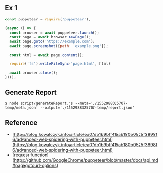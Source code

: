 
## Ex 1
```js
const puppeteer = require('puppeteer');

(async () => {
  const browser = await puppeteer.launch();
  const page = await browser.newPage();
  await page.goto('https://example.com');
  await page.screenshot({path: 'example.png'});

  const html = await page.content();

  require('fs').writeFileSync('page.html', html)

  await browser.close();
})();
```

## Generate Report
```
$ node script/generateReport.js --meta='./1552988325707-temp/meta.json' --output='./1552988325707-temp/report.json'
```


## Reference 
 - [https://blog.kowalczyk.info/article/ea07db1b9bff415ab180b0525f3898f6/advanced-web-spidering-with-puppeteer.html](https://blog.kowalczyk.info/article/ea07db1b9bff415ab180b0525f3898f6/advanced-web-spidering-with-puppeteer.html)
 - [request function] (https://github.com/GoogleChrome/puppeteer/blob/master/docs/api.md#pagegotourl-options)
